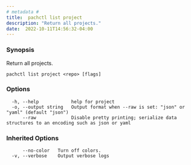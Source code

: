 ```yaml
---
# metadata # 
title:  pachctl list project
description: "Return all projects."
date:  2022-10-11T14:56:32-04:00
---
```


### Synopsis

Return all projects.

```
pachctl list project <repo> [flags]
```

### Options

```
  -h, --help            help for project
  -o, --output string   Output format when --raw is set: "json" or "yaml" (default "json")
      --raw             Disable pretty printing; serialize data structures to an encoding such as json or yaml
```

### Inherited Options

```
      --no-color   Turn off colors.
  -v, --verbose    Output verbose logs
```

